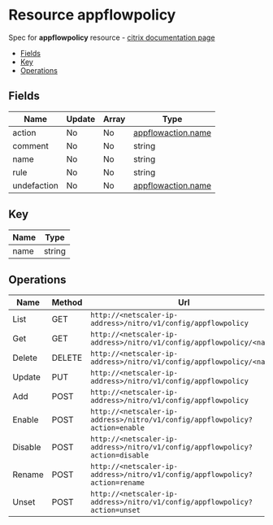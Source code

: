 # Resource appflowpolicy

Spec for **appflowpolicy** resource - [citrix documentation page](https://developer-docs.citrix.com/projects/netscaler-nitro-api/en/11.0/configuration/appflow/appflowpolicy/appflowpolicy/)

- [Fields](#fields)
- [Key](#key)
- [Operations](#operations)

## Fields

| Name | Update | Array | Type |
|----|----|----|----|
|action|No|No|[appflowaction.name](/doc/resources/appflowaction.md)|
|comment|No|No|string|
|name|No|No|string|
|rule|No|No|string|
|undefaction|No|No|[appflowaction.name](/doc/resources/appflowaction.md)|

## Key

| Name | Type |
|----|----|
| name | string |

## Operations

| Name | Method | Url |
|----|----|----|
| List | GET | `http://<netscaler-ip-address>/nitro/v1/config/appflowpolicy` |
| Get | GET | `http://<netscaler-ip-address>/nitro/v1/config/appflowpolicy/<name>` |
| Delete | DELETE | `http://<netscaler-ip-address>/nitro/v1/config/appflowpolicy/<name>` |
| Update | PUT | `http://<netscaler-ip-address>/nitro/v1/config/appflowpolicy` |
| Add | POST | `http://<netscaler-ip-address>/nitro/v1/config/appflowpolicy` |
| Enable | POST | `http://<netscaler-ip-address>/nitro/v1/config/appflowpolicy?action=enable` |
| Disable | POST | `http://<netscaler-ip-address>/nitro/v1/config/appflowpolicy?action=disable` |
| Rename | POST | `http://<netscaler-ip-address>/nitro/v1/config/appflowpolicy?action=rename` |
| Unset | POST | `http://<netscaler-ip-address>/nitro/v1/config/appflowpolicy?action=unset` |

